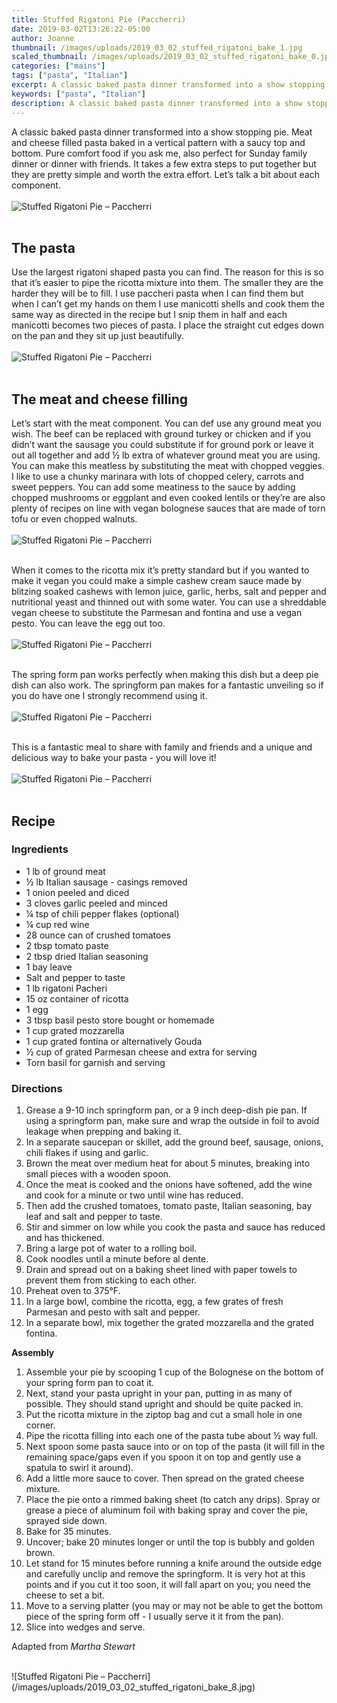 ```yaml
---
title: Stuffed Rigatoni Pie (Paccherri)
date: 2019-03-02T13:26:22-05:00
author: Joanne
thumbnail: /images/uploads/2019_03_02_stuffed_rigatoni_bake_1.jpg
scaled_thumbnail: /images/uploads/2019_03_02_stuffed_rigatoni_bake_0.jpg
categories: ["mains"]
tags: ["pasta", "Italian"]
excerpt: A classic baked pasta dinner transformed into a show stopping pie
keywords: ["pasta", "Italian"]
description: A classic baked pasta dinner transformed into a show stopping pie. Meat and cheese filled pasta baked in a vertical pattern with a saucy top and bottom
---
```


A classic baked pasta dinner transformed into a show stopping pie. Meat and cheese filled pasta baked in a vertical pattern with a saucy top and bottom. Pure comfort food if you ask me, also perfect for Sunday family dinner or dinner with friends. It takes a few extra steps to put together but they are pretty simple and worth the extra effort. Let’s talk a bit about each component. 
</br>
</br>
![Stuffed Rigatoni Pie – Paccherri](/images/uploads/2019_03_02_stuffed_rigatoni_bake_2.jpg)
</br>
</br>

## The pasta 
Use the largest rigatoni shaped pasta you can find. The reason for this is so that it’s easier to pipe the ricotta mixture into them. The smaller they are the harder they will be to fill. I use paccheri pasta when I can find them but when I can’t get my hands on them I use manicotti shells and cook them the same way as directed in the recipe but I snip them in half and each manicotti becomes two pieces of pasta. I place the straight cut edges down on the pan and they sit up just beautifully.
</br>
</br>
![Stuffed Rigatoni Pie – Paccherri](/images/uploads/2019_03_02_stuffed_rigatoni_bake_3.jpg)
</br>
</br>

## The meat and cheese filling 
Let’s start with the meat component. You can def use any ground meat you wish. The beef can be replaced with ground turkey or chicken and if you didn’t want the sausage you could substitute if for ground pork or leave it out all together and add &frac12; lb extra of whatever ground meat you are using. You can make this meatless by substituting the meat with chopped veggies. I like to use a chunky marinara with lots of chopped celery, carrots and sweet peppers. You can add some meatiness to the sauce by adding chopped mushrooms or eggplant and even cooked lentils or they’re are also plenty of recipes on line with vegan bolognese sauces that are made of torn tofu or even chopped walnuts.
</br>
</br>
![Stuffed Rigatoni Pie – Paccherri](/images/uploads/2019_03_02_stuffed_rigatoni_bake_4.jpg)
</br>
</br>

When it comes to the ricotta mix it’s pretty standard but if you wanted to make it vegan you could make a simple cashew cream sauce made by blitzing soaked cashews with lemon juice, garlic, herbs, salt and pepper and nutritional yeast and thinned out with some water.  You can use a shreddable vegan cheese to substitute the Parmesan and fontina  and use a vegan pesto. You can leave the egg out too. 
</br>
</br>
![Stuffed Rigatoni Pie – Paccherri](/images/uploads/2019_03_02_stuffed_rigatoni_bake_5.jpg)
</br>
</br>

The spring form pan works perfectly when making this dish but a deep pie dish can also work. The springform pan makes for a fantastic unveiling so if you do have one I strongly recommend using it.
</br>
</br>
![Stuffed Rigatoni Pie – Paccherri](/images/uploads/2019_03_02_stuffed_rigatoni_bake_6.jpg)
</br>
</br>

This is a fantastic meal to share with family and friends and a unique and delicious way to bake your pasta - you will love it! 
</br>
</br>
![Stuffed Rigatoni Pie – Paccherri](/images/uploads/2019_03_02_stuffed_rigatoni_bake_7.jpg)
</br>
</br>

## Recipe
### Ingredients

* <span itemprop="ingredients">1 lb of ground meat </span>
* <span itemprop="ingredients">&frac12; lb Italian sausage - casings removed </span>
* <span itemprop="ingredients">1 onion peeled and diced </span>
* <span itemprop="ingredients">3 cloves garlic peeled and minced </span>
* <span itemprop="ingredients">&frac14; tsp of chili pepper flakes (optional)</span>
* <span itemprop="ingredients">&frac14; cup red wine </span>
* <span itemprop="ingredients">28 ounce can of crushed tomatoes </span>
* <span itemprop="ingredients">2 tbsp tomato paste </span>
* <span itemprop="ingredients">2 tbsp dried Italian seasoning</span>
* <span itemprop="ingredients">1 bay leave </span>
* <span itemprop="ingredients">Salt and pepper to taste </span>
* <span itemprop="ingredients">1 lb rigatoni Pacheri</span>
* <span itemprop="ingredients">15 oz container of ricotta </span>
* <span itemprop="ingredients">1 egg </span>
* <span itemprop="ingredients">3 tbsp basil pesto store bought or homemade </span>
* <span itemprop="ingredients">1 cup grated mozzarella </span>
* <span itemprop="ingredients">1 cup grated fontina or alternatively Gouda </span>
* <span itemprop="ingredients">&frac12; cup of grated Parmesan cheese and extra  for serving </span>
* <span itemprop="ingredients">Torn basil for garnish and serving </span>

### Directions
 
1. Grease a 9-10 inch springform pan, or a 9 inch deep-dish pie pan. If using a springform pan, make sure and wrap the outside in foil to avoid leakage when prepping and baking it. 
2. In a separate saucepan or skillet, add the ground beef, sausage, onions, chili flakes if using and garlic. 
3. Brown the meat over medium heat for about 5 minutes, breaking into small pieces with a wooden spoon. 
4. Once the meat is cooked and the onions have softened, add the wine and cook for a minute or two until wine has reduced. 
5. Then add the crushed tomatoes, tomato paste, Italian seasoning, bay leaf and salt and pepper to taste. 
6. Stir and simmer on low while you cook the pasta and sauce has reduced and has thickened. 
7. Bring a large pot of water to a rolling boil. 
8. Cook noodles until a minute before al dente. 
9.  Drain and spread out on a baking sheet lined with paper towels to prevent them from sticking to each other. 
10. Preheat oven to 375&deg;F.
11. In a large bowl, combine the ricotta, egg, a few grates of fresh Parmesan and pesto with salt and pepper. 
12. In a separate bowl, mix together the grated mozzarella and the grated fontina.

__Assembly__

1. Assemble your pie by scooping 1 cup of the Bolognese on the bottom of your spring form pan to coat it. 
2. Next, stand your pasta upright in your pan, putting in as many of possible. They should stand upright and should be quite packed in. 
3. Put the ricotta mixture in the ziptop bag and cut a small hole in one corner. 
4. Pipe the ricotta filling into each one of the pasta tube about &frac12; way full. 
5. Next spoon some pasta sauce into or on top of the pasta (it will fill in the remaining space/gaps even if you spoon it on top and gently use a spatula to swirl it around). 
6. Add a little more sauce to cover. Then spread on the grated cheese mixture.
7. Place the pie onto a rimmed baking sheet (to catch any drips). Spray or grease a piece of aluminum foil with baking spray and cover the pie, sprayed side down. 
8. Bake for 35 minutes. 
9. Uncover; bake 20 minutes longer or until the top is bubbly and golden brown. 
10. Let stand for 15 minutes before running a knife around the outside edge and carefully unclip and remove the springform. It is very hot at this points and if you cut it too soon, it will fall apart on you; you need the cheese to set a bit. 
11. Move to a serving platter (you may or may not be able to get the bottom piece of the spring form off - I usually serve it it from the pan). 
12. Slice into wedges and serve.

Adapted from _Martha Stewart_

</br>
![Stuffed Rigatoni Pie – Paccherri](/images/uploads/2019_03_02_stuffed_rigatoni_bake_8.jpg)
